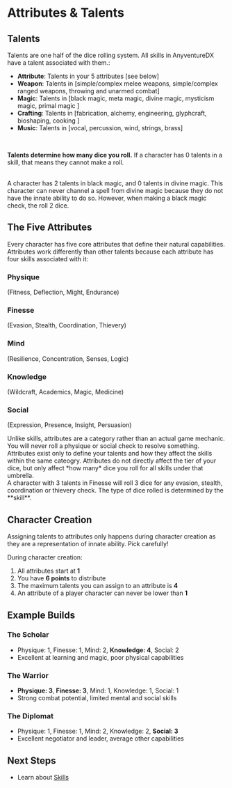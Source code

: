 # Attributes & Talents

## Talents ##
<div class="triangle-line"></div>
Talents are one half of the dice rolling system. All skills in AnyventureDX have a talent associated with them.:

- **Attribute**: Talents in your 5 attributes [see below]
- **Weapon**: Talents in [simple/complex melee weapons, simple/complex ranged weapons, throwing and unarmed combat]
- **Magic**: Talents in [black magic, meta magic, divine magic, mysticism magic, primal magic ] 
- **Crafting**: Talents in [fabrication, alchemy, engineering, glyphcraft, bioshaping, cooking ] 
- **Music**: Talents in [vocal, percussion, wind, strings, brass]

<br> 

**Talents determine how many dice you roll.** If a character has 0 talents in a skill, that means they cannot make a roll.

<br> 

<div class="example-box">
A character has 2 talents in black magic, and 0 talents in divine magic. This character can never channel a spell from divine magic because they do not have the innate ability to do so. However, when making a black magic check, the roll 2 dice.
</div>


## The Five Attributes
<div class="triangle-line"></div>
Every character has five core attributes that define their natural capabilities. Attributes work differently than other talents because each attribute has four skills associated with it:

### Physique
(Fitness, Deflection, Might, Endurance)
### Finesse 
(Evasion, Stealth, Coordination, Thievery)
### Mind
(Resilience, Concentration, Senses, Logic)
### Knowledge
(Wildcraft, Academics, Magic, Medicine)
### Social
(Expression, Presence, Insight, Persuasion)

<div class="triangle-line"></div>
Unlike skills, attributes are a category rather than an actual game mechanic. You will never roll a physique or social check to resolve something. Attributes exist only to define your talents and how they affect the skills within the same cateogry.
Attributes do not directly affect the tier of your dice, but only affect *how many* dice you roll for all skills under that umbrella.
<div class="example-box">
A character with 3 talents in Finesse will roll 3 dice for any evasion, stealth, coordination or thievery check. The type of dice rolled is determined by the **skill**.
</div>

## Character Creation
Assigning talents to attributes only happens during character creation as they are a representation of innate ability. Pick carefully!

During character creation:
1. All attributes start at **1**
2. You have **6 points** to distribute
3. The maximum talents you can assign to an attribute is **4**
4. An attribute of a player character can never be lower than **1**

## Example Builds

### The Scholar
- Physique: 1, Finesse: 1, Mind: 2, **Knowledge: 4**, Social: 2
- Excellent at learning and magic, poor physical capabilities

### The Warrior
- **Physique: 3**, **Finesse: 3**, Mind: 1, Knowledge: 1, Social: 1
- Strong combat potential, limited mental and social skills

### The Diplomat
- Physique: 1, Finesse: 1, Mind: 2, Knowledge: 2, **Social: 3**
- Excellent negotiator and leader, average other capabilities



## Next Steps

- Learn about [Skills](/wiki/skills)